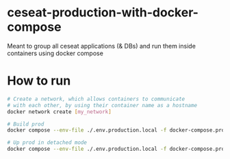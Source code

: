 # ceseat-production-with-docker-compose
Meant to group all ceseat applications (&amp; DBs) and run them inside containers using docker compose

# How to run

```bash
# Create a network, which allows containers to communicate
# with each other, by using their container name as a hostname
docker network create [my_network]

# Build prod
docker compose --env-file ./.env.production.local -f docker-compose.prod.yml build

# Up prod in detached mode
docker compose --env-file ./.env.production.local -f docker-compose.prod.yml up -d
```

